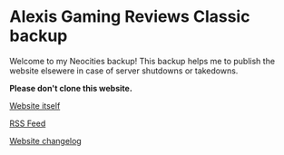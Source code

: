 # Alexis Gaming Reviews Classic backup
Welcome to my Neocities backup! This backup helps me to publish the website elsewere in case of server shutdowns or takedowns.

**Please don't clone this website.**



[Website itself](https://alexisgaming95.neocities.org) 

[RSS Feed](https://alexisgaming95.neocities.org/feed.xml)

[Website changelog](/CHANGELOG.md) 




